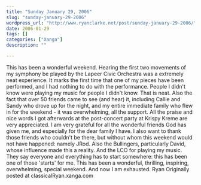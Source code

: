 ```yaml
---
title: "Sunday January 29, 2006"
slug: "sunday-january-29-2006"
wordpress_url: "http://www.ryanclarke.net/post/sunday-january-29-2006/"
date: 2006-01-29
tags: []
categories: ["Xanga"]
description: ""

---
```


This has been a wonderful weekend.
 Hearing the first two movements of my symphony be played by the Lapeer Civic Orchestra was a extremely neat experience. It marks the first time that one of my pieces have been performed, and I had nothing to do with the performance. People I didn't know were playing my music for people I didn't know. That is neat.
 Also the fact that over 50 friends came to see (and hear) it, including Callie and Sandy who drove up for the night, and my entire immediate family who flew in for the weekend - it was overwhelming, all the support. All the praise and nice words I got afterwards at the post-concert party at Krispy Kreme are very appreciated.
 I am very grateful for all the wonderful friends God has given me, and especially for the dear family I have. I also want to thank those friends who couldn't be there, but without whom this weekend would not have happened: namely JRod. Also the Bullingers, particularly David, whose influence made this a reality. And the LCO for playing my music.
 They say everyone and everything has to start somewhere: this has been one of those 'starts' for me.
 This has been a wonderful, thrilling, inspiring, overwhelming, special weekend.
 And now I am exhausted.
 Ryan
Originally posted at classicalRyan.xanga.com
